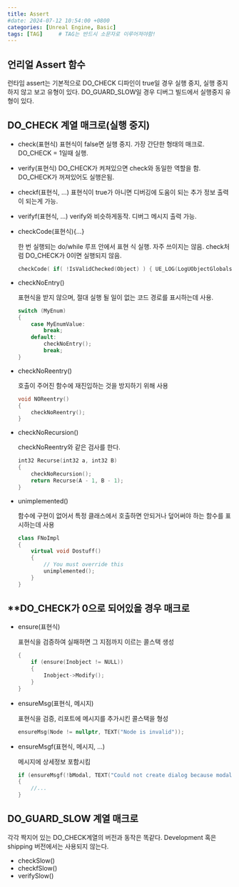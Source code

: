```yaml
---
title: Assert
#date: 2024-07-12 10:54:00 +0800
categories: [Unreal Engine, Basic]
tags: [TAG]		# TAG는 반드시 소문자로 이루어져야함!
---
```


## **언리얼 Assert 함수**

런타임 assert는 기본적으로 DO_CHECK 디파인이 true일 경우 실행 중지, 실행 중지 하지 않고 보고 유형이 있다. DO_GUARD_SLOW일 경우 디버그 빌드에서 실행중지 유형이 있다.

## **DO_CHECK 계열 매크로(실행 중지)**

* check(표현식)
    표현식이 false면 실행 중지. 가장 간단한 형태의 매크로. DO_CHECK = 1일때 실행.
* verify(표현식)
    DO_CHECK가 켜져있으면 check와 동일한 역할을 함. DO_CHECK가 꺼져있어도 실행은됨.
* checkf(표현식, …)
    표현식이 true가 아니면 디버깅에 도움이 되는 추가 정보 출력이 되는게 가능.
* verifyf(표현식, …)
    verify와 비슷하게동작. 디버그 메시지 출력 가능.
* checkCode(표현식){…}

    한 번 실행되는 do/while 루프 안에서 표현 식 실행. 자주 쓰이지는 않음. check처럼 DO_CHECK가 0이면 실행되지 않음.
    ```c++
    checkCode( if( !IsValidChecked(Object) ) { UE_LOG(LogUObjectGlobals, Fatal, TEXT("Object %s is part of root set though is invalid!"), *Object->GetFullName() ); } );
    ```    
* checkNoEntry()

    표현식을 받지 않으며, 절대 실행 될 일이 없는 코드 경로를 표시하는데 사용.
    ```c++
    switch (MyEnum)
    {
        case MyEnumValue:
            break;
        default:
            checkNoEntry();
            break;
    }
    ```
* checkNoReentry()

    호출이 주어진 함수에 재진입하는 것을 방지하기 위해 사용
    ```c++
    void NOReentry()
    {
        checkNoReentry();
    }
    ```
* checkNoRecursion()

    checkNoReentry와 같은 검사를 한다.
    ```c++
    int32 Recurse(int32 a, int32 B)
    {
        checkNoRecursion();
        return Recurse(A - 1, B - 1);
    }
    ```
* unimplemented()

    함수에 구현이 없어서 특정 클래스에서 호출하면 안되거나 덮어써야 하는 함수를 표시하는데 사용
    ```c++
    class FNoImpl
    {
        virtual void Dostuff()
        {
            // You must override this
            unimplemented();
        }
    }
    ```

## **DO_CHECK가 0으로 되어있을 경우 매크로

* ensure(표현식)

    표현식을 검증하여 실패하면 그 지점까지 이르는 콜스택 생성
    ```c++
    {
        if (ensure(Inobject != NULL))
        {
            Inobject->Modify();
        }
    }
    ```
* ensureMsg(표현식, 메시지)

    표현식을 검증, 리포트에 메시지를 추가시킨 콜스택을 형성
    ```c++
    ensureMsg(Node != nullptr, TEXT("Node is invalid"));
    ```
* ensureMsgf(표현식, 메시지, …)

    메시지에 상세정보 포함시킴
    ```c++
    if (ensureMsgf(!bModal, TEXT("Could not create dialog because modal is set to (%d)", int32(bModal))))
    {
        //...
    }
    ```

## **DO_GUARD_SLOW 계열 매크로**

각각 짝지어 있는 DO_CHECK계열의 버전과 동작은 똑같다. Development 혹은 shipping 버전에서는 사용되지 않는다.

* checkSlow()
* checkfSlow()
* verifySlow()





